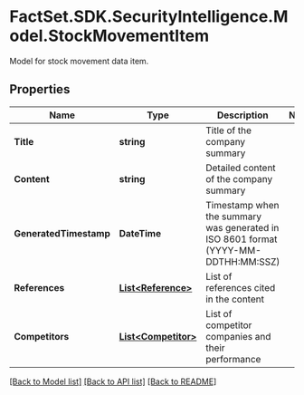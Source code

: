 # FactSet.SDK.SecurityIntelligence.Model.StockMovementItem
Model for stock movement data item.

## Properties

Name | Type | Description | Notes
------------ | ------------- | ------------- | -------------
**Title** | **string** | Title of the company summary | 
**Content** | **string** | Detailed content of the company summary | 
**GeneratedTimestamp** | **DateTime** | Timestamp when the summary was generated in ISO 8601 format (YYYY-MM-DDTHH:MM:SSZ) | 
**References** | [**List&lt;Reference&gt;**](Reference.md) | List of references cited in the content | 
**Competitors** | [**List&lt;Competitor&gt;**](Competitor.md) | List of competitor companies and their performance | 

[[Back to Model list]](../README.md#documentation-for-models) [[Back to API list]](../README.md#documentation-for-api-endpoints) [[Back to README]](../README.md)

